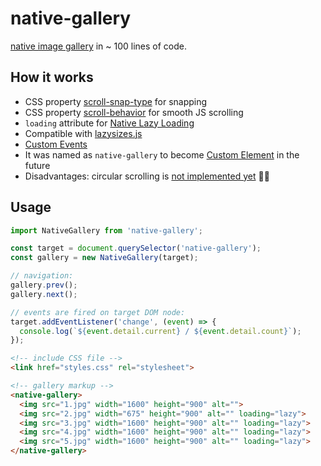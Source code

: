 # native-gallery

[native image gallery](https://bravecow.github.io/native-gallery/example/) in ~ 100 lines of code.

## How it works

* CSS property [scroll-snap-type](https://developer.mozilla.org/en-US/docs/Web/CSS/scroll-snap-type) for snapping
* CSS property [scroll-behavior](https://developer.mozilla.org/en-US/docs/Web/CSS/scroll-behavior) for smooth JS scrolling
* `loading` attribute for [Native Lazy Loading](https://web.dev/native-lazy-loading/)
* Compatible with [lazysizes.js](https://github.com/aFarkas/lazysizes)
* [Custom Events](https://developer.mozilla.org/en-US/docs/Web/Web_Components/Using_custom_elements)
* It was named as `native-gallery` to become [Custom Element](https://developer.mozilla.org/en-US/docs/Web/Web_Components/Using_custom_elements) in the future
* Disadvantages: circular scrolling is [not implemented yet](https://github.com/bravecow/native-gallery/pulls) 🤷‍♀️

## Usage 

```javascript
import NativeGallery from 'native-gallery';

const target = document.querySelector('native-gallery');
const gallery = new NativeGallery(target);

// navigation:
gallery.prev();
gallery.next();

// events are fired on target DOM node:
target.addEventListener('change', (event) => {
  console.log(`${event.detail.current} / ${event.detail.count}`);
});
```

```html
<!-- include CSS file -->
<link href="styles.css" rel="stylesheet">

<!-- gallery markup -->
<native-gallery>
  <img src="1.jpg" width="1600" height="900" alt="">
  <img src="2.jpg" width="675" height="900" alt="" loading="lazy">
  <img src="3.jpg" width="1600" height="900" alt="" loading="lazy">
  <img src="4.jpg" width="1600" height="900" alt="" loading="lazy">
  <img src="5.jpg" width="1600" height="900" alt="" loading="lazy">
</native-gallery>
```
